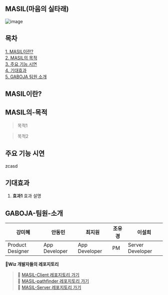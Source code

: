 ## MASIL(마음의 실타래)
![image](https://github.com/user-attachments/assets/14da3eb1-699d-49dd-9a73-cef959952534)

## 목차
[1. MASIL이란?](#MASIL이란?)    
[2. MASIL의 목적](#MASIL의-목적)    
[3. 주요 기능 시연](#주요-기능-시연)      
[4. 기대효과](#기대효과)    
[5. GABOJA 팀원 소개](#GABOJA-팀원-소개)    

## MASIL이란?



## MASIL의-목적
> 목적1


> 목적2



## 주요 기능 시연
zcasd

## 기대효과
1. **효과1**
효과 설명

## GABOJA-팀원-소개

| 강미혜 | 안동민 | 최지원 | 조유경 | 이설희 |
| ------------ | ------------- | ------------- | ------------- | ------------- |
| Product Designer | App Developer | App Developer | PM | Server Developer |

**🔗Wiz 개발자들의 레포지토리**
> 🧶 [MASIL-Client 레포지토리 가기](https://github.com/JA2024-GABOJA/gaboja-client)  
> 🧶 [MASIL-pathfinder 레포지토리 가기](https://github.com/JA2024-GABOJA/pathfinding)    
> 🧶 [MASIL-Server 레포지토리 가기](https://github.com/JA2024-GABOJA/gaboja-server)  
